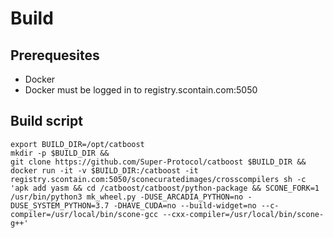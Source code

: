 # Build

## Prerequesites

* Docker
* Docker must be logged in to registry.scontain.com:5050

## Build script

```
export BUILD_DIR=/opt/catboost 
mkdir -p $BUILD_DIR &&
git clone https://github.com/Super-Protocol/catboost $BUILD_DIR &&
docker run -it -v $BUILD_DIR:/catboost -it registry.scontain.com:5050/sconecuratedimages/crosscompilers sh -c 'apk add yasm && cd /catboost/catboost/python-package && SCONE_FORK=1 /usr/bin/python3 mk_wheel.py -DUSE_ARCADIA_PYTHON=no -DUSE_SYSTEM_PYTHON=3.7 -DHAVE_CUDA=no --build-widget=no --c-compiler=/usr/local/bin/scone-gcc --cxx-compiler=/usr/local/bin/scone-g++'
```
